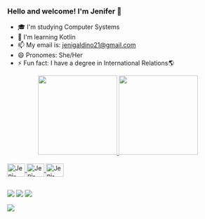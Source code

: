 ### Hello and welcome! I'm Jenifer 👾


- 🎓 I'm studying Computer Systems 
- 🌱 I'm learning Kotlin
- 📫 My email is: jenigaldino21@gmail.com 
- 😄 Pronomes: She/Her
- ⚡ Fun fact: I have a degree in International Relations🌎 


<div align="center">
  <a href="https://github.com/JeniGaldino">
  <img height="180em" src="https://github-readme-stats.vercel.app/api?username=JeniGaldino&show_icons=true&theme=dracula&include_all_commits=true&count_private=true"/>
  <img height="180em" src="https://github-readme-stats.vercel.app/api/top-langs/?username=JeniGaldino&layout=compact&langs_count=7&theme=dracula"/>
</div>
 <div style="display: inline_block"><br>
   
<img align="center" alt="Jeni-Csharp" height="30" width="40" src="https://cdn.jsdelivr.net/gh/devicons/devicon/icons/androidstudio/androidstudio-original.svg" />
<img align="center" alt="Jeni-Csharp" height="30" width="40" src="https://cdn.jsdelivr.net/gh/devicons/devicon/icons/intellij/intellij-original.svg" />
<img align="center" alt="Jeni-Csharp" height="30" width="40" src="https://cdn.jsdelivr.net/gh/devicons/devicon/icons/kotlin/kotlin-original.svg" />
</div>
  
  ##
  
  <div> 
 
  <a href="https://instagram.com/_jenigaldino" target="_blank"><img src="https://img.shields.io/badge/-Instagram-%23E4405F?style=for-the-badge&logo=instagram&logoColor=white" target="_blank"></a>
  <a href = "mailto:jenigaldino21@gmail.com"><img src="https://img.shields.io/badge/-Gmail-%23333?style=for-the-badge&logo=gmail&logoColor=white" target="_blank"></a>
  <a href="https://www.linkedin.com/in/jenifer-galdino" target="_blank"><img src="https://img.shields.io/badge/-LinkedIn-%230077B5?style=for-the-badge&logo=linkedin&logoColor=white" target="_blank"></a> 
 


<img src="https://i.picasion.com/pic92/0c5fe5a8548e0f88a20e48777fb25cc0.gif"/>
</div>
 
